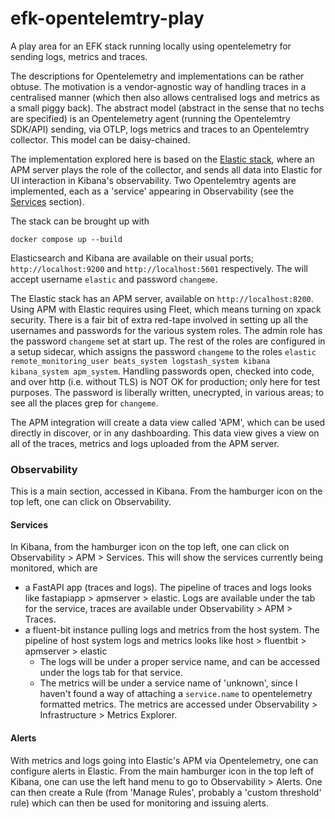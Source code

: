 # efk-opentelemtry-play
A play area for an EFK stack running locally using opentelemetry for sending logs, metrics and traces.

The descriptions for Opentelemetry and implementations can be rather obtuse. The motivation is a vendor-agnostic way of handling traces in a centralised manner (which then also allows centralised logs and metrics as a small piggy back). The abstract model (abstract in the sense that no techs are specified) is an Opentelemetry agent (running the Opentelemtry SDK/API) sending, via OTLP, logs metrics and traces to an Opentelemtry collector. This model can be daisy-chained.

The implementation explored here is based on the [Elastic stack](https://www.elastic.co/guide/en/observability/current/apm-open-telemetry.html), where an APM server plays the role of the collector, and sends all data into Elastic for UI interaction in Kibana's observability. Two Opentelemtry agents are implemented, each as a 'service' appearing in Observability (see the [Services](#services) section).

The stack can be brought up with
```
docker compose up --build
```

Elasticsearch and Kibana are available on their usual ports; `http://localhost:9200` and `http://localhost:5601` respectively. The will accept username `elastic` and password `changeme`.

The Elastic stack has an APM server, available on `http://localhost:8200`. Using APM with Elastic requires using Fleet, which means turning on xpack security. There is a fair bit of extra red-tape involved in setting up all the usernames and passwords for the various system roles. The admin role has the password `changeme` set at start up. The rest of the roles are configured in a setup sidecar, which assigns the password `changeme` to the roles `elastic remote_monitoring_user beats_system logstash_system kibana kibana_system apm_system`. Handling passwords open, checked into code, and over http (i.e. without TLS) is NOT OK for production; only here for test purposes. The password is liberally written, unecrypted, in various areas; to see all the places grep for `changeme`.

The APM integration will create a data view called 'APM', which can be used directly in discover, or in any dashboarding. This data view gives a view on all of the traces, metrics and logs uploaded from the APM server.

### Observability

This is a main section, accessed in Kibana. From the hamburger icon on the top left, one can click on Observability.

#### Services

In Kibana, from the hamburger icon on the top left, one can click on Observability > APM > Services. This will show the services currently being monitored, which are
- a FastAPI app (traces and logs). The pipeline of traces and logs looks like fastapiapp > apmserver > elastic. Logs are available under the tab for the service, traces are available under Observability > APM > Traces.
- a fluent-bit instance pulling logs and metrics from the host system. The pipeline of host system logs and metrics looks like host > fluentbit > apmserver > elastic
    - The logs will be under a proper service name, and can be accessed under the logs tab for that service.
    - The metrics will be under a service name of 'unknown', since I haven't found a way of attaching a `service.name` to opentelemetry formatted metrics. The metrics are accessed under Observability > Infrastructure > Metrics Explorer.

#### Alerts

With metrics and logs going into Elastic's APM via Opentelemetry, one can configure alerts in Elastic. From the main hamburger icon in the top left of Kibana, one can use the left hand menu to go to Observability > Alerts. One can then create a Rule (from 'Manage Rules', probably a 'custom threshold' rule) which can then be used for monitoring and issuing alerts.